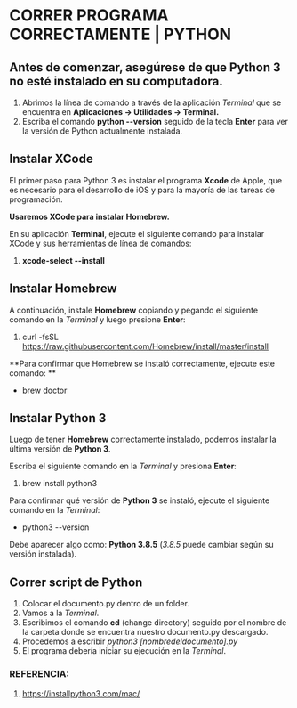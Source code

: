 # CORRER PROGRAMA CORRECTAMENTE | PYTHON

## Antes de comenzar, asegúrese de que Python 3 no esté instalado en su computadora. 

1. Abrimos la línea de comando a través de la aplicación _Terminal_ que se encuentra en **Aplicaciones -> Utilidades -> Terminal.**
2. Escriba el comando **python --version** seguido de la tecla **Enter** para ver la versión de Python actualmente instalada.

## Instalar XCode

El primer paso para Python 3 es instalar el programa **Xcode** de Apple, que es necesario para el desarrollo de iOS y para la mayoría de las tareas de programación. 

**Usaremos XCode para instalar Homebrew.**

En su aplicación **Terminal**, ejecute el siguiente comando para instalar XCode y sus herramientas de línea de comandos:

1. **xcode-select --install**

## Instalar Homebrew

A continuación, instale **Homebrew** copiando y pegando el siguiente comando en la _Terminal_ y luego presione **Enter**:

1. curl -fsSL https://raw.githubusercontent.com/Homebrew/install/master/install

**Para confirmar que Homebrew se instaló correctamente, ejecute este comando: **

* brew doctor

## Instalar Python 3

Luego de tener **Homebrew** correctamente instalado, podemos instalar la última versión de **Python 3**. 

Escriba el siguiente comando en la _Terminal_ y presiona **Enter**:

1. brew install python3

Para confirmar qué versión de **Python 3** se instaló, ejecute el siguiente comando en la _Terminal_:

* python3 --version

Debe aparecer algo como: **Python 3.8.5** (_3.8.5_ puede cambiar según su versión instalada).

## Correr script de Python

1. Colocar el documento.py dentro de un folder. 
2. Vamos a la _Terminal_. 
3. Escribimos el comando **cd** (change directory) seguido por el nombre de la carpeta donde se encuentra nuestro documento.py descargado.
4. Procedemos a escribir _python3 [nombredeldocumento].py_
5. El programa debería iniciar su ejecución en la _Terminal_. 

### REFERENCIA: 

1. https://installpython3.com/mac/
